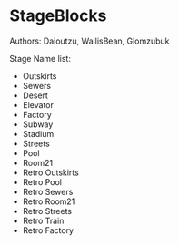 # StageBlocks

Authors: Daioutzu, WallisBean, Glomzubuk

Stage Name list:
- Outskirts
- Sewers
- Desert
- Elevator
- Factory
- Subway
- Stadium
- Streets
- Pool
- Room21
- Retro Outskirts
- Retro Pool
- Retro Sewers
- Retro Room21
- Retro Streets
- Retro Train
- Retro Factory
